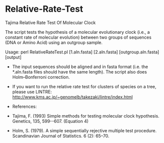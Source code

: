 # Relative-Rate-Test
Tajima Relative Rate Test Of Molecular Clock

The script tests the hypothesis of a molecular evolutionary clock (i.e., a constant rate of molecular evolution) between two groups of sequences (DNA or Amino Acid) using an outgroup sample. 

Usage: perl RelativeRateTest.pl [1.aln.fasta] [2.aln.fasta] [outgroup.aln.fasta] [output] 

- The input sequences should be aligned and in fasta format (i.e. the *.aln.fasta files should have the same length). The script also does Holm–Bonferroni correction. 

- If you want to run the relative rate test for clusters of species on a tree, please use LINTRE: http://www.kms.ac.jp/~genomelb/takezaki/lintre/index.html

- References: 

- Tajima, F. (1993) Simple methods for testing molecular clock hypothesis. Genetics, 135, 599--607. (Equation 4)
- Holm, S. (1979). A simple sequentially rejective multiple test procedure. Scandinavian Journal of Statistics. 6 (2): 65–70.

